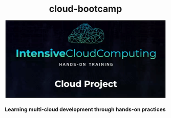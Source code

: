 <h1 align="center">cloud-bootcamp</h1>

<p align="center">
  <img src="img/cloud_computing_bootcamp.png" width="500px">
</p>

### Learning multi-cloud development through hands-on practices
